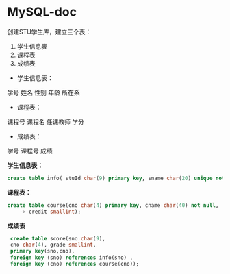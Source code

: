 # MySQL-doc
创建STU学生库，建立三个表：
1. 学生信息表
1. 课程表
1. 成绩表
* 学生信息表：

学号 姓名 性别 年龄 所在系
* 课程表：

课程号 课程名 任课教师 学分
* 成绩表：

学号 课程号 成绩            

**学生信息表：**

```sql
create table info( stuId char(9) primary key, sname char(20) unique not null, sdept char(20) , sex char(2) );
```


 
**课程表：**

```sql
create table course(cno char(4) primary key, cname char(40) not null,
    -> credit smallint);
```


**成绩表**

```sql
 create table score(sno char(9), 
 cno char(4), grade smallint, 
 primary key(sno,cno), 
 foreign key (sno) references info(sno) , 
 foreign key (cno) references course(cno));
```




